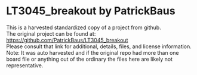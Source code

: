 
# LT3045_breakout by PatrickBaus  
This is a harvested standardized copy of a project from github.  
The original project can be found at:  
https://github.com/PatrickBaus/LT3045_breakout  
Please consult that link for additional, details, files, and license information.  
Note: It was auto harvested and if the original repo had more than one board file or anything out of the ordinary the files here are likely not representative.  
    